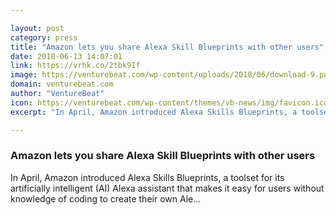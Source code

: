 ```yaml
---

layout: post
category: press
title: "Amazon lets you share Alexa Skill Blueprints with other users"
date: 2018-06-13 14:07:01
link: https://vrhk.co/2tbk9If
image: https://venturebeat.com/wp-content/uploads/2018/06/download-9.png?fit=1280%2C720&strip=all
domain: venturebeat.com
author: "VentureBeat"
icon: https://venturebeat.com/wp-content/themes/vb-news/img/favicon.ico
excerpt: "In April, Amazon introduced Alexa Skills Blueprints, a toolset for its artificially intelligent (AI) Alexa assistant that makes it easy for users without knowledge of coding to create their own Ale…"

---
```


### Amazon lets you share Alexa Skill Blueprints with other users

In April, Amazon introduced Alexa Skills Blueprints, a toolset for its artificially intelligent (AI) Alexa assistant that makes it easy for users without knowledge of coding to create their own Ale…